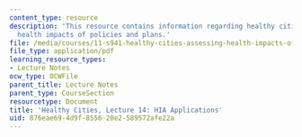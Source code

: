 ```yaml
---
content_type: resource
description: 'This resource contains information regarding healthy cities: Assessing
  health impacts of policies and plans.'
file: /media/courses/11-s941-healthy-cities-assessing-health-impacts-of-policies-and-plans-spring-2016/876eae694d9f855620e2589572afe22a_MIT11_S941S16_Lec14.pdf
file_type: application/pdf
learning_resource_types:
- Lecture Notes
ocw_type: OCWFile
parent_title: Lecture Notes
parent_type: CourseSection
resourcetype: Document
title: 'Healthy Cities, Lecture 14: HIA Applications'
uid: 876eae69-4d9f-8556-20e2-589572afe22a
---
```

